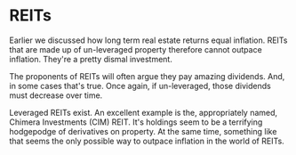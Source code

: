 # REITs

Earlier we discussed how long term real estate returns equal inflation.  REITs that are made up of un-leveraged property therefore cannot outpace inflation.  They're a pretty dismal investment.

The proponents of REITs will often argue they pay amazing dividends.  And, in some cases that's true.  Once again, if un-leveraged, those dividends must decrease over time.

Leveraged REITs exist.  An excellent example is the, appropriately named, Chimera Investments (CIM) REIT.  It's holdings seem to be a terrifying hodgepodge of derivatives on property.  At the same time, something like that seems the only possible way to outpace inflation in the world of REITs.
